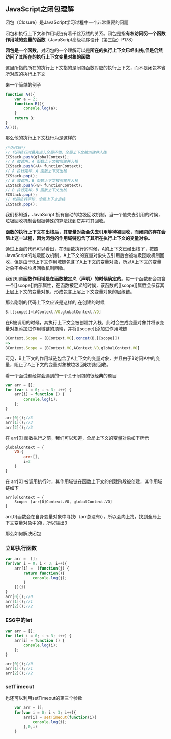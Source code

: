 ﻿## JavaScript之闭包理解

闭包（Closure）是JavaScript学习过程中一个非常重要的问题

闭包和执行上下文和作用域链有着千丝万缕的关系。闭包是指**有权访问另一个函数作用域的变量的函数**（JavaScript高级程序设计（第三版）P178）

**闭包是一个函数**，对闭包的一个理解可以是**所在的执行上下文已经出栈,但是仍然访问了其所在的执行上下文变量对象的函数**

这里所指的所在的执行上下文指的是闭包函数对应的执行上下文，而不是闭包本省所对应的执行上下文

来一个简单的例子

```js
function A(){
	var a = 2;
    function B(){
		console.log(a);
    }
    return B;
}
A()();
```

那么他的执行上下文栈行为是这样的

```js
/*伪代码*/
// 代码执行时最先进入全局环境，全局上下文被创建并入栈
ECStack.push(globalContext);
// A 被调用，A 函数上下文被创建并入栈
ECStack.push(<A> functionContext);
// A 执行完毕，A 函数上下文出栈
ECStack.pop();
// B 被调用，B 函数上下文被创建并入栈
ECStack.push(<B> functionContext);
// B 执行完毕，B 函数上下文出栈
ECStack.pop();
// 代码执行完毕，全局上下文出栈
ECStack.pop();
```

我们都知道，JavaScript 拥有自动的垃圾回收机制，当一个值失去引用的时候，垃圾回收机制会根据特殊的算法找到它并将其回收。

**函数的执行上下文在出栈后，其变量对象会失去引用等待被回收，而闭包的存在会阻止这一过程，因为闭包的作用域链包含了其所在执行上下文的变量对象。**

通过上面的代码可以看出，在B函数执行的时候，A的上下文已经出栈了，按照JavaScript的垃圾回收机制，A上下文的变量对象失去引用后会被垃圾回收机制回收，但是由于B上下文作用域链包含了A上下文的变量对象，所以A上下文的变量对象不会被垃圾回收机制回收。

我们知道**函数作用域是在函数被定义（声明）的时候确定的**。每一个函数都会包含一个[[scope]]内部属性，在函数被定义的时候，该函数的[[scope]]属性会保存其上层上下文的变量对象，形成包含上层上下文变量对象的层级链。

那么刚刚的代码上下文应该是这样的,在创建的时候

```js
B.[[scope]]=[AContext.VO,globalContext.VO]
```

在B被调用的时候，其执行上下文会被创建并入栈，此时会生成变量对象并将该变量对象添加进作用域链的顶端，并将[[scope]]添加进作用域链

```js
BContext.Scope = [BContext.VO].concat(B.[[scope]])
=>
BContext.Scope = [BContext.VO,AContext.VO,globalContext.VO]
```

可见，B上下文的作用域链包含了A上下文的变量对象，并且由于B访问A中的变量，阻止了A上下文的变量对象被垃圾回收机制回收。

看一个面试题经常会遇到的一个关于闭包的很经典的题目

```jsx
var arr = [];
for (var i = 0; i < 3; i++) {
    arr[i] = function () {
        console.log(i);
    };
}

arr[0]();//3
arr[1]();//3
arr[2]();//3
```

在 arr[0] 函数执行之前，我们可以知道，全局上下文的变量对象如下所示

```js
globalContext = {
	VO:{
		arr:[],
        i=3
    }
}
```

在 arr[0] 被调用执行时，其作用域链在函数上下文的创建阶段被创建，其作用域链如下

```undefined
arr[0]Context = {
    Scope: [arr[0]Context.VO, globalContext.VO]
}
```

arr[0]函数会在自身变量对象中寻找i（arr总没有i），所以会向上找，找到全局上下文变量对象中的i，所以输出3

那么如何解决闭包

### 立即执行函数

```js
var arr =  [];
for(var i = 0; i < 3; i++){
	arr[i] =  (function(j) {
        return function(){
			console.log(j);
        }
    })(i)
}
arr[0]();//0
arr[1]();//1
arr[2]();//2
```

### ES6中的let

```js
var arr = [];
for (let i = 0; i < 3; i++) {
    arr[i] = function () {
        console.log(i);
    };
}

arr[0]();//0
arr[1]();//1
arr[2]();//2
```

### setTimeout

也还可以利用setTimeout的第三个参数

```js
    var arr = [];
    for(var i = 0; i < 3; i++){
        arr[i] = setTimeout(function(i){
            console.log(i);
        },0,i)
    }
```



